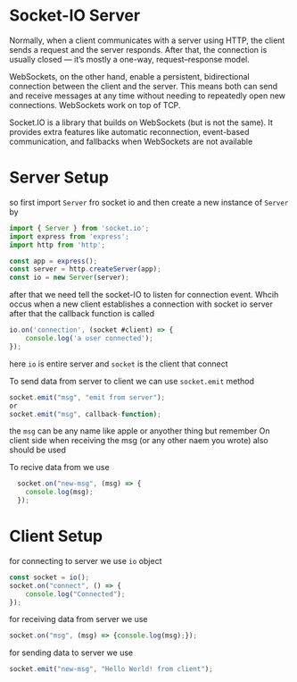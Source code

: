 # Socket-IO Server
Normally, when a client communicates with a server using HTTP, the client sends a request and the server responds. After that, the connection is usually closed — it’s mostly a one-way, request–response model.

WebSockets, on the other hand, enable a persistent, bidirectional connection between the client and the server. This means both can send and receive messages at any time without needing to repeatedly open new connections. WebSockets work on top of TCP.

Socket.IO is a library that builds on WebSockets (but is not the same). It provides extra features like automatic reconnection, event-based communication, and fallbacks when WebSockets are not available

# Server Setup
so first import `Server` fro socket io and then create a new instance of `Server` by

```js
import { Server } from 'socket.io';
import express from 'express';
import http from 'http';

const app = express();
const server = http.createServer(app);
const io = new Server(server);
```

after that we need tell the socket-IO to listen for connection event. Whcih occus when a new client establishes a connection  with socket io server after that the callback function is called

```js
io.on('connection', (socket #client) => {
    console.log('a user connected');
});
```
here `io` is entire server and `socket` is the client that connect

To send data from server to client we can use `socket.emit` method
```js
socket.emit("msg", "emit from server");
or
socket.emit("msg", callback-function);
```
the `msg` can be any name like apple or anyother thing but remember On client side when receiving the msg (or any other naem you wrote) also should be used

To recive data from we use
```js
  socket.on("new-msg", (msg) => {
    console.log(msg);
  });
  ```

# Client Setup
for connecting to server we use `io` object
```js
const socket = io();
socket.on("connect", () => {
    console.log("Connected");
});
```
for receiving data from server we use
```js
socket.on("msg", (msg) => {console.log(msg);});
````
for sending data to server we use
```js
socket.emit("new-msg", "Hello World! from client");
````

